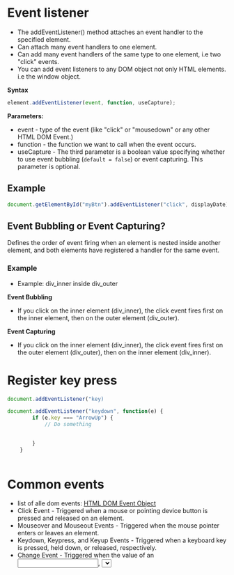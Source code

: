
# Event listener

* The addEventListener() method attaches an event handler to the specified element.
* Can attach many event handlers to one element.
* Can add many event handlers of the same type to one element, i.e two "click" events.
* You can add event listeners to any DOM object not only HTML elements. i.e the window object.


**Syntax**
```javascript
element.addEventListener(event, function, useCapture);
```

**Parameters:**
* event - type of the event (like "click" or "mousedown" or any other HTML DOM Event.)
* function - the function we want to call when the event occurs.
* useCapture - The third parameter is a boolean value specifying whether to use
  event bubbling (`default = false`) or event capturing. This parameter is optional.


## Example
```javascript
document.getElementById("myBtn").addEventListener("click", displayDate);
```

## Event Bubbling or Event Capturing?
Defines the order of event firing when an element is nested inside another
element, and both elements have registered a handler for the same event.

### Example
* Example: div_inner inside div_outer

**Event Bubbling**
* If you click on the inner element (div_inner), the click event fires first on
  the inner element, then on the outer element (div_outer).

**Event Capturing**
* If you click on the inner element (div_inner), the click event fires first on
  the outer element (div_outer), then on the inner element (div_inner).




# Register key press

```javascript
document.addEventListener("key)

document.addEventListener("keydown", function(e) {
        if (e.key === "ArrowUp") {
            // Do something

        
        }
    }
    
```


# Common events
* list of alle dom events: [HTML DOM Event Object](https://www.w3schools.com/jsref/dom_obj_event.asp)
* Click Event - Triggered when a mouse or pointing device button is pressed and released on an element.
* Mouseover and Mouseout Events - Triggered when the mouse pointer enters or leaves an element.
* Keydown, Keypress, and Keyup Events - Triggered when a keyboard key is pressed, held down, or released, respectively.
* Change Event - Triggered when the value of an <input>, <select>, or <textarea> element changes.
* Submit Event - Triggered when a form is submitted.
* Load Event - Triggered when a resource and its dependent resources have finished loading.


# Remove event Listener
* old event listeners is not overwritten by new event listeners. To Remove an event listener, use: 
`removeEventListener()` 
